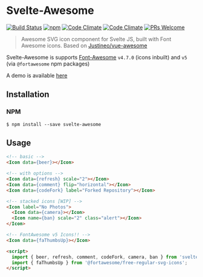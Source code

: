 # Svelte-Awesome
[![Build Status](https://semaphoreci.com/api/v1/robbrazier/svelte-awesome/branches/master/shields_badge.svg)](https://semaphoreci.com/robbrazier/svelte-awesome)
[![npm](https://img.shields.io/npm/v/svelte-awesome.svg)](https://www.npmjs.com/package/svelte-awesome)
[![Code Climate](https://img.shields.io/codeclimate/maintainability/RobBrazier/svelte-awesome.svg)](https://codeclimate.com/github/RobBrazier/svelte-awesome/maintainability)
[![Code Climate](https://img.shields.io/codeclimate/c/RobBrazier/svelte-awesome.svg)](https://codeclimate.com/github/RobBrazier/svelte-awesome/test_coverage)
[![PRs Welcome](https://img.shields.io/badge/PRs-welcome-brightgreen.svg)](http://makeapullrequest.com)

> Awesome SVG icon component for Svelte JS, built with Font Awesome icons. Based on [Justineo/vue-awesome][vue-awesome]

Svelte-Awesome is supports [Font-Awesome][font-awesome] `v4.7.0` (icons inbuilt) and `v5` (via `@fortawesome` npm packages)

A demo is available [here][demo]

[vue-awesome]: https://github.com/Justineo/vue-awesome
[font-awesome]: https://github.com/FortAwesome/Font-Awesome
[demo]: https://robbrazier.github.io/svelte-awesome

## Installation
### NPM
```
$ npm install --save svelte-awesome
```

## Usage
```html
<!-- basic -->
<Icon data={beer}></Icon>

<!-- with options -->
<Icon data={refresh} scale="2"></Icon>
<Icon data={comment} flip="horizontal"></Icon>
<Icon data={codeFork} label="Forked Repository"></Icon>

<!-- stacked icons [WIP] -->
<Icon label="No Photos">
  <Icon data={camera}></Icon>
  <Icon name={ban} scale="2" class="alert"></Icon>
</Icon>

<!-- FontAwesome v5 Icons!! -->
<Icon data={faThumbsUp}></Icon>

<script>
  import { beer, refresh, comment, codeFork, camera, ban } from 'svelte-awesome/icons';
  import { faThumbsUp } from '@fortawesome/free-regular-svg-icons';
</script>
```
